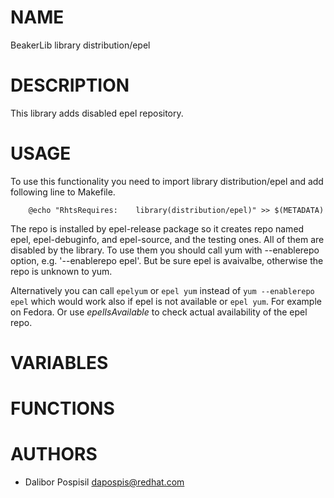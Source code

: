 # NAME

BeakerLib library distribution/epel

# DESCRIPTION

This library adds disabled epel repository.

# USAGE

To use this functionality you need to import library distribution/epel and add
following line to Makefile.

        @echo "RhtsRequires:    library(distribution/epel)" >> $(METADATA)

The repo is installed by epel-release package so it creates repo named epel,
epel-debuginfo, and epel-source, and the testing ones. All of them are disabled
by the library. To use them you should call yum with --enablerepo option, e.g.
'--enablerepo epel'. But be sure epel is avaivalbe, otherwise the repo is
unknown to yum.

Alternatively you can call `epelyum`  or `epel yum` instead of
`yum --enablerepo epel` which
would work also if epel is not available or `epel yum`. For example on Fedora.
Or use _epelIsAvailable_ to check actual availability of the epel repo.

# VARIABLES

# FUNCTIONS

# AUTHORS

- Dalibor Pospisil <dapospis@redhat.com>
